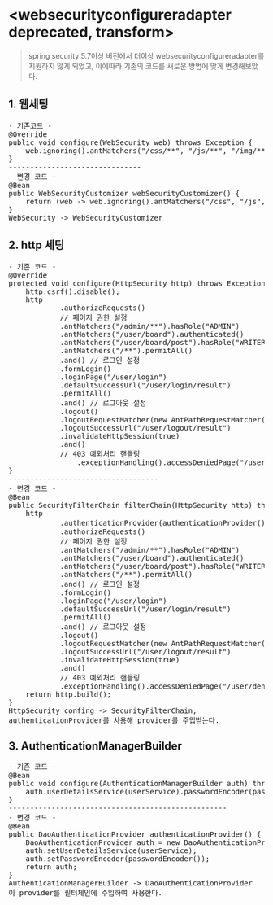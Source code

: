 # &lt;websecurityconfigureradapter deprecated, transform&gt;
>  spring security 5.7이상 버전에서 더이상 websecurityconfigureradapter를 지원하지 않게 되었고, 이에따라 기존의 코드를 새로운 방법에 맞게 변경해보았다.

## 1. 웹세팅
<pre>
- 기존코드 - 
@Override
public void configure(WebSecurity web) throws Exception {
    web.ignoring().antMatchers("/css/**", "/js/**", "/img/**", "/lib/**");
}
-------------------------------
- 변경 코드 -
@Bean
public WebSecurityCustomizer webSecurityCustomizer() {
    return (web -> web.ignoring().antMatchers("/css", "/js", "/lib"));
}
WebSecurity -> WebSecurityCustomizer
</pre>

## 2. http 세팅
<pre>
- 기존 코드 -
@Override
protected void configure(HttpSecurity http) throws Exception {
    http.csrf().disable();
    http
            .authorizeRequests()
            // 페이지 권한 설정
            .antMatchers("/admin/**").hasRole("ADMIN")
            .antMatchers("/user/board").authenticated()
            .antMatchers("/user/board/post").hasRole("WRITER")
            .antMatchers("/**").permitAll()
            .and() // 로그인 설정
            .formLogin()
            .loginPage("/user/login")
            .defaultSuccessUrl("/user/login/result")
            .permitAll()
            .and() // 로그아웃 설정
            .logout()
            .logoutRequestMatcher(new AntPathRequestMatcher("/user/logout"))
            .logoutSuccessUrl("/user/logout/result")
            .invalidateHttpSession(true)
            .and()
            // 403 예외처리 핸들링
                .exceptionHandling().accessDeniedPage("/user/denied");
}
-----------------------------------
- 변경 코드 -
@Bean
public SecurityFilterChain filterChain(HttpSecurity http) throws Exception {
    http
            .authenticationProvider(authenticationProvider())  //provider 등록
            .authorizeRequests()
            // 페이지 권한 설정
            .antMatchers("/admin/**").hasRole("ADMIN")
            .antMatchers("/user/board").authenticated()
            .antMatchers("/user/board/post").hasRole("WRITER")
            .antMatchers("/**").permitAll()
            .and() // 로그인 설정
            .formLogin()
            .loginPage("/user/login")
            .defaultSuccessUrl("/user/login/result")
            .permitAll()
            .and() // 로그아웃 설정
            .logout()
            .logoutRequestMatcher(new AntPathRequestMatcher("/user/logout"))
            .logoutSuccessUrl("/user/logout/result")
            .invalidateHttpSession(true)
            .and()
            // 403 예외처리 핸들링
            .exceptionHandling().accessDeniedPage("/user/denied");
    return http.build();
}
HttpSecurity confing -> SecurityFilterChain,
authenticationProvider를 사용해 provider를 주입받는다.
</pre>

## 3. AuthenticationManagerBuilder
<pre>
- 기존 코드 -
@Bean
public void configure(AuthenticationManagerBuilder auth) throws Exception {
    auth.userDetailsService(userService).passwordEncoder(passwordEncoder());
}
---------------------------------------------------
- 변경 코드 -
@Bean
public DaoAuthenticationProvider authenticationProvider() {
    DaoAuthenticationProvider auth = new DaoAuthenticationProvider();
    auth.setUserDetailsService(userService);
    auth.setPasswordEncoder(passwordEncoder());
    return auth;
}
AuthenticationManagerBuilder -> DaoAuthenticationProvider
이 provider를 필터체인에 주입하여 사용한다.
</pre>
